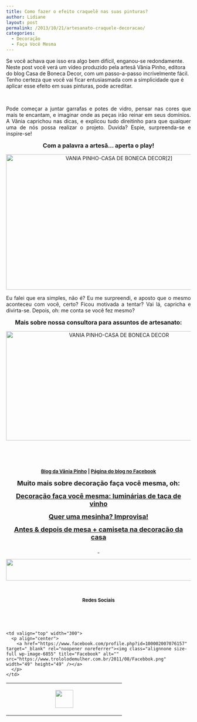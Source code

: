 ```yaml
---
title: Como fazer o efeito craquelê nas suas pinturas?
author: Lidiane
layout: post
permalink: /2013/10/21/artesanato-craquele-decoracao/
categories:
  - Decoração
  - Faça Você Mesma
---
```

Se você achava que isso era algo bem difícil, enganou-se redondamente. Neste post você verá um vídeo produzido pela artesã Vânia Pinho, editora do blog Casa de Boneca Decor, com um passo-a-passo incrivelmente fácil. Tenho certeza que você vai ficar entusiasmada com a simplicidade que é aplicar esse efeito em suas pinturas, pode acreditar.

&nbsp;

<p style="text-align: justify;" align="center">
  Pode começar a juntar garrafas e potes de vidro, pensar nas cores que mais te encantam, e imaginar onde as peças irão reinar em seus domínios. A Vânia caprichou nas dicas, e explicou tudo direitinho para que qualquer uma de nós possa realizar o projeto. Duvida? Espie, surpreenda-se e inspire-se!
</p>

<!--more-->

<p style="text-align: center;">
  <strong><span style="font-size: medium;">Com a palavra a artesã… aperta o play!</span></strong>
</p>

<p style="text-align: center;">
  <a href="http://www.youtube.com/watch?v=Phr-aogRIlg" target="_blank" rel="noopener noreferrer"><img class="alignnone size-full wp-image-9829" alt="VANIA PINHO-CASA DE BONECA DECOR[2]" src="https://www.trololodemulher.com.br/2013/10/VANIA-PINHO-CASA-DE-BONECA-DECOR2.jpg" width="600" height="369" /></a>
</p>

<p style="text-align: justify;" align="center">
  Eu falei que era simples, não é? Eu me surpreendi, e aposto que o mesmo aconteceu com você, certo? Ficou motivada a tentar? Vai lá, capricha e divirta-se. Depois, oh: me conta se você fez mesmo?
</p>

<p style="text-align: center;" align="center">
  <strong><span style="font-size: medium;">Mais sobre nossa consultora para assuntos de artesanato:</span></strong>
</p>

<p style="text-align: center;" align="center">
  <a href="https://www.trololodemulher.com.br/2013/10/VANIA-PINHO-CASA-DE-BONECA-DECOR.jpg"><img class="alignnone size-full wp-image-9828" alt="VANIA PINHO-CASA DE BONECA DECOR" src="https://www.trololodemulher.com.br/2013/10/VANIA-PINHO-CASA-DE-BONECA-DECOR.jpg" width="600" height="298" /></a>
</p>

&nbsp;

&nbsp;

<p style="text-align: center;">
  <a href="http://casadebonecadecor.blogspot.com.br/" target="_blank" rel="noopener noreferrer"><strong><span style="font-size: small;">Blog da Vânia Pinho</span></strong></a><strong><span style="font-size: small;"> | </span></strong><a href="https://www.facebook.com/pages/Casa-de-Boneca-Decor/538576672831951" target="_blank" rel="noopener noreferrer"><strong><span style="font-size: small;">Página do blog no Facebook</span></strong></a>
</p>

<p style="text-align: center;">
  <strong><span style="font-size: large;">Muito mais sobre decoração faça você mesma, oh:</span></strong>
</p>

<p style="text-align: center;">
  <a href="http://www.trololodemulher.com.br/2011/08/15/decoracao-faca-voce-mesma-3/"><strong><span style="font-size: large;">Decoração faça você mesma: luminárias de taça de vinho</span></strong></a>
</p>

<p style="text-align: center;">
  <a href="http://www.trololodemulher.com.br/2011/07/12/decoracao-faca-voce-mesma-2/"><strong><span style="font-size: large;">Quer uma mesinha? Improvisa!</span></strong></a>
</p>

<p style="text-align: center;">
  <a href="http://www.trololodemulher.com.br/2011/08/29/antes-depois-decoracao/"><strong><span style="font-size: large;">Antes & depois de mesa + camiseta na decoração da casa</span></strong></a>
</p>

<p align="center">
  <a href="http://www.trololodemulher.com.br/2013/05/20/azeite-saude/"><strong><span style="font-size: large;"> </span></strong></a>
</p>

<p align="center">
  <a href="http://feedburner.google.com/fb/a/mailverify?uri=blogbichafemea&loc=pt_BR" target="_blank" rel="noopener noreferrer"><img class="alignnone size-full wp-image-8451" title="Assine o Bicha Fêmea grátis!" alt="" src="https://www.trololodemulher.com.br/2012/01/rodapé.png" width="600" height="59" /></a>
</p>

&nbsp;

<p align="center">
  <strong><span style="font-size: small;">Redes Sociais</span></strong>
</p>

&nbsp;

&nbsp;

<table width="600" border="0" cellspacing="0" cellpadding="2">
  <tr>
    <td valign="top" width="300">
      <p align="center">
        <a href="https://twitter.com/#%21/bichafemea" target="_blank" rel="noopener noreferrer"><img class="alignnone size-full wp-image-6857" title="Twitter" alt="" src="https://www.trololodemulher.com.br/2011/08/Twitter.png" width="49" height="49" /></a>
      </p>
    </td>
    
    <td valign="top" width="300">
      <p align="center">
        <a href="https://www.facebook.com/profile.php?id=100002007076157" target="_blank" rel="noopener noreferrer"><img class="alignnone size-full wp-image-6855" title="Facebook" alt="" src="https://www.trololodemulher.com.br/2011/08/Facebbok.png" width="49" height="49" /></a>
      </p>
    </td>
  </tr>
</table>

&nbsp;